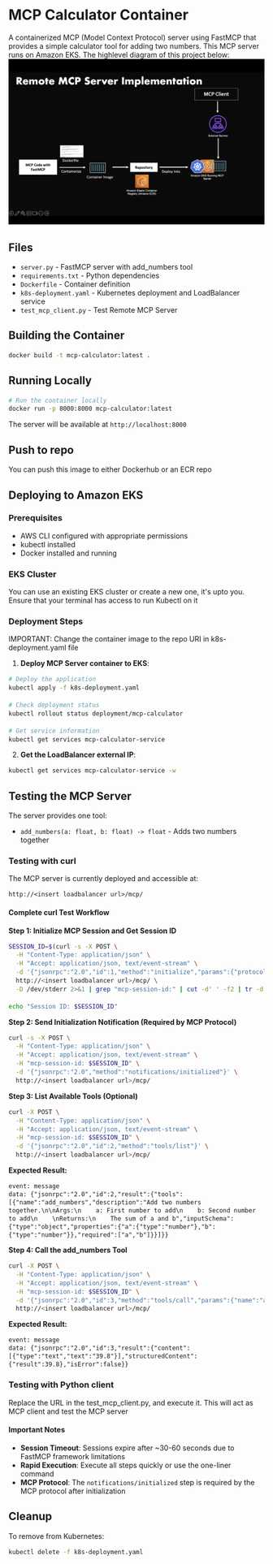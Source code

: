 # MCP Calculator Container

A containerized MCP (Model Context Protocol) server using FastMCP that provides a simple calculator tool for adding two numbers. This MCP server runs on Amazon EKS. The highlevel diagram of this project below:
![High Level Design](./remote-mcp-server-eks.png)

## Files

- `server.py` - FastMCP server with add_numbers tool
- `requirements.txt` - Python dependencies
- `Dockerfile` - Container definition
- `k8s-deployment.yaml` - Kubernetes deployment and LoadBalancer service
- `test_mcp_client.py` - Test Remote MCP Server

## Building the Container

```bash
docker build -t mcp-calculator:latest .
```

## Running Locally

```bash
# Run the container locally
docker run -p 8000:8000 mcp-calculator:latest
```

The server will be available at `http://localhost:8000`

## Push to repo

You can push this image to either Dockerhub or an ECR repo

## Deploying to Amazon EKS

### Prerequisites
- AWS CLI configured with appropriate permissions
- kubectl installed
- Docker installed and running

### EKS Cluster 
You can use an existing EKS cluster or create a new one, it's upto you. Ensure that your terminal has access to run Kubectl on it

### Deployment Steps

IMPORTANT: Change the container image to the repo URI in k8s-deployment.yaml file

1. **Deploy MCP Server container to EKS**:
```bash
# Deploy the application
kubectl apply -f k8s-deployment.yaml

# Check deployment status
kubectl rollout status deployment/mcp-calculator

# Get service information
kubectl get services mcp-calculator-service
```

2. **Get the LoadBalancer external IP**:
```bash
kubectl get services mcp-calculator-service -w
```


## Testing the MCP Server

The server provides one tool:
- `add_numbers(a: float, b: float) -> float` - Adds two numbers together

### Testing with curl

The MCP server is currently deployed and accessible at:
```
http://<insert loadbalancer url>/mcp/
```

#### Complete curl Test Workflow

**Step 1: Initialize MCP Session and Get Session ID**
```bash
SESSION_ID=$(curl -s -X POST \
  -H "Content-Type: application/json" \
  -H "Accept: application/json, text/event-stream" \
  -d '{"jsonrpc":"2.0","id":1,"method":"initialize","params":{"protocolVersion":"2024-11-05","capabilities":{"roots":{"listChanged":true},"sampling":{}},"clientInfo":{"name":"curl-test","version":"1.0.0"}}}' \
  http://<insert loadbalancer url>/mcp/ \
  -D /dev/stderr 2>&1 | grep "mcp-session-id:" | cut -d' ' -f2 | tr -d '\r')

echo "Session ID: $SESSION_ID"
```

**Step 2: Send Initialization Notification (Required by MCP Protocol)**
```bash
curl -s -X POST \
  -H "Content-Type: application/json" \
  -H "Accept: application/json, text/event-stream" \
  -H "mcp-session-id: $SESSION_ID" \
  -d '{"jsonrpc":"2.0","method":"notifications/initialized"}' \
  http://<insert loadbalancer url>/mcp/
```

**Step 3: List Available Tools (Optional)**
```bash
curl -X POST \
  -H "Content-Type: application/json" \
  -H "Accept: application/json, text/event-stream" \
  -H "mcp-session-id: $SESSION_ID" \
  -d '{"jsonrpc":"2.0","id":2,"method":"tools/list"}' \
  http://<insert loadbalancer url>/mcp/
```

**Expected Result:**
```
event: message
data: {"jsonrpc":"2.0","id":2,"result":{"tools":[{"name":"add_numbers","description":"Add two numbers together.\n\nArgs:\n    a: First number to add\n    b: Second number to add\n    \nReturns:\n    The sum of a and b","inputSchema":{"type":"object","properties":{"a":{"type":"number"},"b":{"type":"number"}},"required":["a","b"]}}]}}
```

**Step 4: Call the add_numbers Tool**
```bash
curl -X POST \
  -H "Content-Type: application/json" \
  -H "Accept: application/json, text/event-stream" \
  -H "mcp-session-id: $SESSION_ID" \
  -d '{"jsonrpc":"2.0","id":3,"method":"tools/call","params":{"name":"add_numbers","arguments":{"a":15.5,"b":24.3}}}' \
  http://<insert loadbalancer url>/mcp/
```

**Expected Result:**
```
event: message
data: {"jsonrpc":"2.0","id":3,"result":{"content":[{"type":"text","text":"39.8"}],"structuredContent":{"result":39.8},"isError":false}}
```
### Testing with Python client

Replace the URL in the test_mcp_client.py, and execute it. This will act as MCP client and test the MCP server

#### Important Notes
- **Session Timeout**: Sessions expire after ~30-60 seconds due to FastMCP framework limitations
- **Rapid Execution**: Execute all steps quickly or use the one-liner command
- **MCP Protocol**: The `notifications/initialized` step is required by the MCP protocol after initialization



## Cleanup

To remove from Kubernetes:
```bash
kubectl delete -f k8s-deployment.yaml

